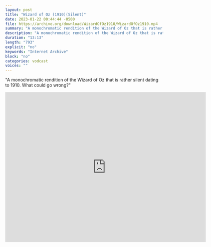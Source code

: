 ```yaml
---
layout: post
title: "Wizard of Oz (1910)(Silent)"
date: 2023-01-22 00:44:44 -0500
file: https://archive.org/download/WizardOfOz1910/WizardOfOz1910.mp4
summary: "A monochromatic rendition of the Wizard of Oz that is rather silent dating to 1910.  What could go wrong?"
description: "A monochromatic rendition of the Wizard of Oz that is rather silent dating to 1910.  What could go wrong?"
duration: "13:13"
length: "793"
explicit: "no" 
keywords: "Internet Archive"
block: "no" 
categories: vodcast
voices: ""
---
```


"A monochromatic rendition of the Wizard of Oz that is rather silent dating to 1910.  What could go wrong?"

<iframe src="https://archive.org/embed/WizardOfOz1910" width="640" height="480" frameborder="0" webkitallowfullscreen="true" mozallowfullscreen="true" allowfullscreen></iframe>
